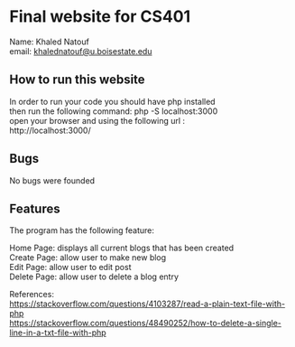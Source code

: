 # Final website for CS401

Name: Khaled Natouf <br />
email: khalednatouf@u.boisestate.edu <br />

## How to run this website

In order to run your code you should have php installed <br />
then run the following command: php -S localhost:3000 <br />
open your browser and using the following url : <br />
http://localhost:3000/

## Bugs
No bugs were founded

## Features

The program has the following feature: <br />

Home Page: displays all current blogs that has been created <br />
Create Page: allow user to make new blog<br />
Edit Page: allow user to edit post <br />
Delete Page: allow user to delete a blog entry <br />

References: <br />
https://stackoverflow.com/questions/4103287/read-a-plain-text-file-with-php<br />
https://stackoverflow.com/questions/48490252/how-to-delete-a-single-line-in-a-txt-file-with-php

